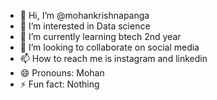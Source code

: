 - 👋 Hi, I’m @mohankrishnapanga
- 👀 I’m interested in Data science 
- 🌱 I’m currently learning btech 2nd year
- 💞️ I’m looking to collaborate on social media
- 📫 How to reach me is instagram and linkedin
- 😄 Pronouns: Mohan
- ⚡ Fun fact: Nothing 

<!---
mohankrishnapanga/mohankrishnapanga is a ✨ special ✨ repository because its `README.md` (this file) appears on your GitHub profile.
You can click the Preview link to take a look at your changes.
--->
